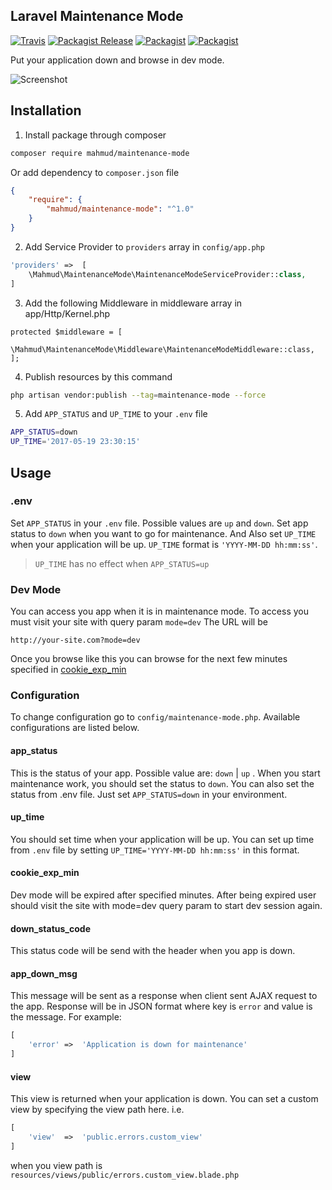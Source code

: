 ## Laravel Maintenance Mode

[![Travis](https://img.shields.io/badge/build-passing-brightgreen.svg)]()
[![Packagist Release](https://img.shields.io/packagist/v/mahmud/maintenance-mode.svg)]()
[![Packagist](https://img.shields.io/packagist/dt/mahmud/maintenance-mode.svg)]()
[![Packagist](https://img.shields.io/packagist/l/mahmud/maintenance-mode.svg)]()

Put your application down and browse in dev mode.

![Screenshot](https://cloud.githubusercontent.com/assets/5725014/26293038/a4619f42-3edc-11e7-9f5c-ef8ad3529184.jpg)

## Installation

1. Install package through composer

```bash
composer require mahmud/maintenance-mode
```

Or add dependency to `composer.json` file

```json
{
    "require": {
        "mahmud/maintenance-mode": "^1.0"
    }
}
```

2. Add Service Provider to `providers` array in `config/app.php`

```php
'providers' =>  [
    \Mahmud\MaintenanceMode\MaintenanceModeServiceProvider::class,
]
```

3. Add the following Middleware in middleware array in app/Http/Kernel.php

```
protected $middleware = [
    \Mahmud\MaintenanceMode\Middleware\MaintenanceModeMiddleware::class,
];
```

4. Publish resources by this command

```bash
php artisan vendor:publish --tag=maintenance-mode --force
```

5. Add `APP_STATUS` and `UP_TIME` to your `.env` file

```bash
APP_STATUS=down
UP_TIME='2017-05-19 23:30:15'
```

## Usage

### .env

Set `APP_STATUS` in your `.env` file. Possible values are `up` and `down`.
Set app status to `down` when you want to go for maintenance. And Also set `UP_TIME` when your application will be up.
`UP_TIME` format is `'YYYY-MM-DD hh:mm:ss'`.

> `UP_TIME` has no effect when `APP_STATUS=up`

### Dev Mode

You can access you app when it is in maintenance mode. To access you must visit your site with query param `mode=dev`
The URL will be 

```
http://your-site.com?mode=dev
```

Once you browse like this you can browse for the next few minutes specified in [cookie_exp_min](https://github.com/mahmudkuet11/laravel-maintenance-mode/tree/dev#cookie_exp_min)

### Configuration

To change configuration go to `config/maintenance-mode.php`. Available configurations are listed below.

#### app_status

This is the status of your app. Possible value are: `down` | `up` . When you start maintenance work, you should set the status to `down`. You can also set the status from .env file. Just set `APP_STATUS=down` in your environment.

#### up_time

You should set time when your application will be up. You can set up time from `.env` file by setting `UP_TIME='YYYY-MM-DD hh:mm:ss'` in this format.

#### cookie_exp_min

Dev mode will be expired after specified minutes. After being expired user should visit the site with mode=dev query param to start dev session again.

#### down_status_code

This status code will be send with the header when you app is down.

#### app_down_msg

This message will be sent as a response when client sent AJAX request to the app. Response will be in JSON format where key is `error` and value is the message. For example:

```php
[
    'error' =>  'Application is down for maintenance'
]
```

#### view

This view is returned when your application is down. You can set a custom view by specifying the view path here. i.e. 

```php
[
    'view'  =>  'public.errors.custom_view'
]
```

when you view path is `resources/views/public/errors.custom_view.blade.php`

